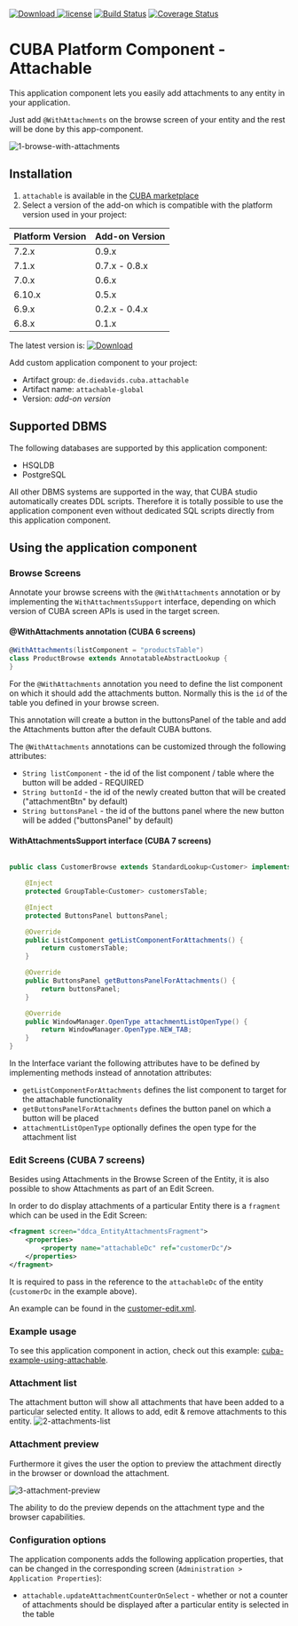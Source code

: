 [ ![Download](https://api.bintray.com/packages/mariodavid/cuba-components/cuba-component-attachable/images/download.svg) ](https://bintray.com/mariodavid/cuba-components/cuba-component-attachable/_latestVersion)
[![license](https://img.shields.io/badge/license-Apache%20License%202.0-blue.svg?style=flat)](http://www.apache.org/licenses/LICENSE-2.0)
[![Build Status](https://travis-ci.org/mariodavid/cuba-component-attachable.svg?branch=master)](https://travis-ci.org/mariodavid/cuba-component-attachable)
[![Coverage Status](https://coveralls.io/repos/github/mariodavid/cuba-component-attachable/badge.svg)](https://coveralls.io/github/mariodavid/cuba-component-attachable)

# CUBA Platform Component - Attachable

This application component lets you easily add attachments to any entity in your application.


Just add `@WithAttachments` on the browse screen of your entity and the rest will be done by this app-component.

![1-browse-with-attachments](https://github.com/mariodavid/cuba-component-attachable/blob/master/img/1-browse-with-attachments.png)


## Installation

1. `attachable` is available in the [CUBA marketplace](https://www.cuba-platform.com/marketplace)
2. Select a version of the add-on which is compatible with the platform version used in your project:

| Platform Version | Add-on Version |
| ---------------- | -------------- |
| 7.2.x            | 0.9.x          |
| 7.1.x            | 0.7.x - 0.8.x  |
| 7.0.x            | 0.6.x          |
| 6.10.x           | 0.5.x          |
| 6.9.x            | 0.2.x - 0.4.x  |
| 6.8.x            | 0.1.x          |


The latest version is: [ ![Download](https://api.bintray.com/packages/mariodavid/cuba-components/cuba-component-attachable/images/download.svg) ](https://bintray.com/mariodavid/cuba-components/cuba-component-attachable/_latestVersion)

Add custom application component to your project:

* Artifact group: `de.diedavids.cuba.attachable`
* Artifact name: `attachable-global`
* Version: *add-on version*


## Supported DBMS

The following databases are supported by this application component:

* HSQLDB
* PostgreSQL

All other DBMS systems are supported in the way, that CUBA studio automatically creates DDL scripts.
Therefore it is totally possible to use the application component even without dedicated SQL scripts directly from this application component.

## Using the application component

### Browse Screens

Annotate your browse screens with the `@WithAttachments` annotation or by implementing the `WithAttachmentsSupport` interface,
depending on which version of CUBA screen APIs is used in the target screen.

#### @WithAttachments annotation (CUBA 6 screens)

```groovy
@WithAttachments(listComponent = "productsTable")
class ProductBrowse extends AnnotatableAbstractLookup {
}
```


For the `@WithAttachments` annotation you need to define the list component on which it should add the attachments button.
Normally this is the `id` of the table you defined in your browse screen.

This annotation will create a button in the buttonsPanel of the table and add the Attachments button after the default CUBA buttons.

The `@WithAttachments` annotations can be customized through the following attributes:

* `String listComponent` - the id of the list component / table where the button will be added - REQUIRED
* `String buttonId` - the id of the newly created button that will be created ("attachmentBtn" by default)
* `String buttonsPanel` - the id of the buttons panel where the new button will be added ("buttonsPanel" by default)


#### WithAttachmentsSupport interface (CUBA 7 screens)

```java

public class CustomerBrowse extends StandardLookup<Customer> implements WithAttachmentsSupport {

    @Inject
    protected GroupTable<Customer> customersTable;

    @Inject
    protected ButtonsPanel buttonsPanel;

    @Override
    public ListComponent getListComponentForAttachments() {
        return customersTable;
    }

    @Override
    public ButtonsPanel getButtonsPanelForAttachments() {
        return buttonsPanel;
    }

    @Override
    public WindowManager.OpenType attachmentListOpenType() {
        return WindowManager.OpenType.NEW_TAB;
    }
}
```

In the Interface variant the following attributes have to be defined by implementing methods instead of annotation attributes:

* `getListComponentForAttachments` defines the list component to target for the attachable functionality
* `getButtonsPanelForAttachments` defines the button panel on which a button will be placed
* `attachmentListOpenType` optionally defines the open type for the attachment list



### Edit Screens (CUBA 7 screens)

Besides using Attachments in the Browse Screen of the Entity, it is also possible to show Attachments as part of an Edit Screen.

In order to do display attachments of a particular Entity there is a `fragment` which can be used in the Edit Screen:

```xml
<fragment screen="ddca_EntityAttachmentsFragment">
    <properties>
        <property name="attachableDc" ref="customerDc"/>
    </properties>
</fragment>
```

It is required to pass in the reference to the `attachableDc` of the entity (`customerDc` in the example above).

An example can be found in the [customer-edit.xml](https://github.com/mariodavid/cuba-example-using-attachable/blob/master/modules/web/src/com/company/ceua/web/customer/customer-edit.xml#L53).

### Example usage
To see this application component in action, check out this example: [cuba-example-using-attachable](https://github.com/mariodavid/cuba-example-using-attachable).


### Attachment list

The attachment button will show all attachments that have been added to a particular selected entity.
It allows to add, edit & remove attachments to this entity.
![2-attachments-list](https://github.com/mariodavid/cuba-component-attachable/blob/master/img/2-attachments-list.png)

### Attachment preview
Furthermore it gives the user the option to preview the attachment directly in the browser or download the attachment.
 
![3-attachment-preview](https://github.com/mariodavid/cuba-component-attachable/blob/master/img/3-attachment-preview.png)

The ability to do the preview depends on the attachment type and the browser capabilities.

### Configuration options

The application components adds the following application properties, that can be changed in the corresponding screen (`Administration > Application Properties`):

* `attachable.updateAttachmentCounterOnSelect` - whether or not a counter of attachments should be displayed after a particular entity is selected in the table

